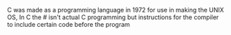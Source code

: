 C was made as a programming language in 1972 for use in making the UNIX OS,
In C the # isn't actual C programming but instructions for the compiler to include certain code before the program